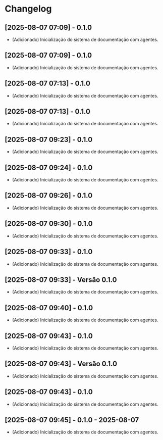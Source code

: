 # Changelog

## [2025-08-07 07:09] - 0.1.0
- (Adicionado) Inicialização do sistema de documentação com agentes.

## [2025-08-07 07:09] - 0.1.0
- (Adicionado) Inicialização do sistema de documentação com agentes.

## [2025-08-07 07:13] - 0.1.0
- (Adicionado) Inicialização do sistema de documentação com agentes.

## [2025-08-07 07:13] - 0.1.0
- (Adicionado) Inicialização do sistema de documentação com agentes.

## [2025-08-07 09:23] - 0.1.0
- (Adicionado) Inicialização do sistema de documentação com agentes.

## [2025-08-07 09:24] - 0.1.0
- (Adicionado) Inicialização do sistema de documentação com agentes.

## [2025-08-07 09:26] - 0.1.0
- (Adicionado) Inicialização do sistema de documentação com agentes.

## [2025-08-07 09:30] - 0.1.0
- (Adicionado) Inicialização do sistema de documentação com agentes.

## [2025-08-07 09:33] - 0.1.0
- (Adicionado) Inicialização do sistema de documentação com agentes.

## [2025-08-07 09:33] - Versão 0.1.0
- (Adicionado) Inicialização do sistema de documentação com agentes.

## [2025-08-07 09:40] - 0.1.0
- (Adicionado) Inicialização do sistema de documentação com agentes.

## [2025-08-07 09:43] - 0.1.0
- (Adicionado) Inicialização do sistema de documentação com agentes.

## [2025-08-07 09:43] - Versão 0.1.0
- (Adicionado) Inicialização do sistema de documentação com agentes.

## [2025-08-07 09:43] - 0.1.0
- (Adicionado) Inicialização do sistema de documentação com agentes.

## [2025-08-07 09:45] - 0.1.0 - 2025-08-07
- (Adicionado) Inicialização do sistema de documentação com agentes.

